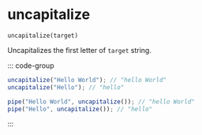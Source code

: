 # uncapitalize

`uncapitalize(target)`

Uncapitalizes the first letter of `target` string.

::: code-group

```ts [data-first]
uncapitalize("Hello World"); // "hello World"
uncapitalize("Hello"); // "hello"
```

```ts [data-last]
pipe("Hello World", uncapitalize()); // "hello World"
pipe("Hello", uncapitalize()); // "hello"
```

:::
